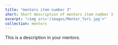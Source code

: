 ```yaml
---
title: "mentors item number 3"
short: Short description of mentors item number 3
excerpt: "<img src='/images/Mentor_Teri.jpg'>"
collection: mentors
---
```


This is a description in your mentors.